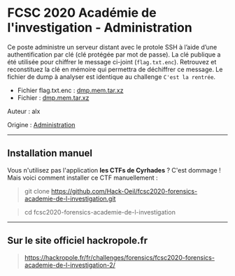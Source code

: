 # FCSC 2020 Académie de l'investigation - Administration

Ce poste administre un serveur distant avec le protole SSH à l’aide d’une authentification par clé (clé protégée par mot de passe). La clé publique a été utilisée pour chiffrer le message ci-joint (`flag.txt.enc`). Retrouvez et reconstituez la clé en mémoire qui permettra de déchiffrer ce message. Le fichier de dump à analyser est identique au challenge `C'est la rentrée`.

- Fichier flag.txt.enc : [dmp.mem.tar.xz](https://hackropole.fr/filer/fcsc2020-forensics-academie-de-l-investigation/public_filer/dmp.mem.tar.xz)
- Fichier : [dmp.mem.tar.xz](https://hackropole.fr/filer/fcsc2020-forensics-academie-de-l-investigation/public_filer/dmp.mem.tar.xz)


Auteur : alx


Origine : [Administration](https://hackropole.fr/fr/challenges/forensics/fcsc2020-forensics-academie-de-l-investigation-2/)


-----------

## Installation manuel
Vous n'utilisez pas l'application **les CTFs de Cyrhades** ? C'est dommage !
Mais voici comment installer ce CTF manuellement :

> git clone https://github.com/Hack-Oeil/fcsc2020-forensics-academie-de-l-investigation.git

> cd fcsc2020-forensics-academie-de-l-investigation


-----------

## Sur le site officiel hackropole.fr
> https://hackropole.fr/fr/challenges/forensics/fcsc2020-forensics-academie-de-l-investigation-2/